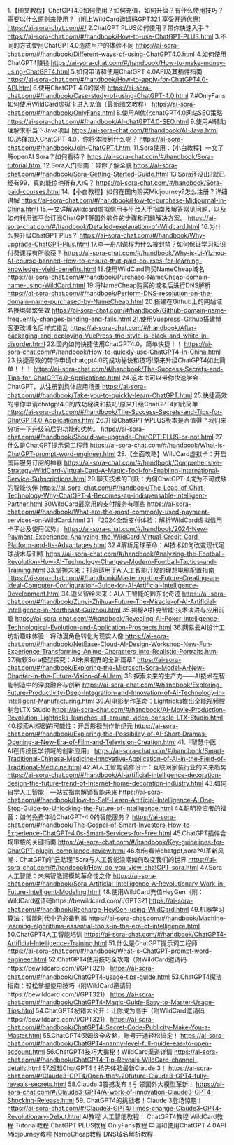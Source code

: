 1.【图文教程】ChatGPT4.0如何使用？如何充值，如何升级？有什么使用技巧？需要以什么原则来使用？（附上WildCard邀请码GPT321,享受开通优惠)
https://ai-sora-chat.com/#/
2.ChatGPT PLUS如何使用？带你快速入手？
https://ai-sora-chat.com/#/handbook/How-to-use-ChatGPT-PLUS.html
3.不同的方式使用ChatGPT4.0造成用户的体验不同
https://ai-sora-chat.com/#/handbook/Different-ways-of-using-ChatGPT4.0.html
4.如何使用ChatGPT4赚钱
https://ai-sora-chat.com/#/handbook/How-to-make-money-using-ChatGPT4.html
5.如何申请和使用ChatGPT 4.0API及其插件指南
https://ai-sora-chat.com/#/handbook/How-to-apply-for-ChatGPT4.0-API.html
6.使用ChatGPT 4.0的案例
https://ai-sora-chat.com/#/handbook/Case-study-of-using-ChatGPT-4.0.html
7.#OnlyFans 如何使用WildCard虚拟卡进入充值（最新图文教程）
https://ai-sora-chat.com/#/handbook/OnlyFans.html
8.使用AI优化chatGPT4.0网站SEO策略
https://ai-sora-chat.com/#/handbook/AI-chatGPT4.0-SEO.html
9.使用AI辅助理解求职当下Java项目
https://ai-sora-chat.com/#/handbook/AI-Java.html
10.选择加入ChatGPT 4.0，你将体验到什么呢？
https://ai-sora-chat.com/#/handbook/Join-ChatGPT4.html
11.Sora使用：【小白教程】一文了解openAI Sora？如何看待？
https://ai-sora-chat.com/#/handbook/Sora-tutorial.html
12.Sora入门指南：带你了解全貌
https://ai-sora-chat.com/#/handbook/Sora-Getting-Started-Guide.html
13.Sora还没出?就已经有99，真的能惊艳所有人吗？
https://ai-sora-chat.com/#/handbook/Sora-paid-courses.html
14.【小白教程】如何在国内购买Midjourney?怎么注册？详细讲解
https://ai-sora-chat.com/#/handbook/How-to-purchase-Midjournal-in-China.html
15.一文详解Wildcard虚拟信用卡平台入手指南及解答常见问题，以及如何利用该平台订阅ChatGPT等国外软件的步骤和问题解决方案。
https://ai-sora-chat.com/#/handbook/Detailed-explanation-of-Wildcard.html
16.为什么要升级ChatGPT Plus？
https://ai-sora-chat.com/#/handbook/Why-upgrade-ChatGPT-Plus.html
17.李一舟AI课程为什么被封禁？如何保证学习知识付费课程有所收获？
https://ai-sora-chat.com/#/handbook/Why-is-Li-Yizhou-AI-course-banned-How-to-ensure-that-paid-courses-for-learning-knowledge-yield-benefits.html
18.使用WildCard购买NameCheap域名
https://ai-sora-chat.com/#/handbook/Purchase-NameCheap-domain-name-using-WildCard.html
19.将NameCheap购买的域名后进行DNS解析
https://ai-sora-chat.com/#/handbook/Perform-DNS-resolution-on-the-domain-name-purchased-by-NameCheap.html
20.搭建在Github上的网站域名换绑频繁失效
https://ai-sora-chat.com/#/handbook/Github-domain-name-frequently-changes-binding-and-fails.html
21.使用Vuepress+Github搭建博客更改域名后样式错乱
https://ai-sora-chat.com/#/handbook/After-packaging-and-deploying-VuePress-the-style-is-black-and-white-in-disorder.html
22.国内如何快捷使用ChatGPT4.0，简单快捷！！
https://ai-sora-chat.com/#/handbook/How-to-quickly-use-ChatGPT4-in-China.html
23.快捷高效的带你申请chatgpt4.0的成功秘诀和技巧!原来升级ChatGPT4如此简单！！！
https://ai-sora-chat.com/#/handbook/The-Success-Secrets-and-Tips-for-ChatGPT4.0-Applications.html
24.这本书可以带你快速学会ChatGPT，从注册到具体应用场景
https://ai-sora-chat.com/#/handbook/Take-you-to-quickly-learn-ChatGPT.html
25.快捷高效的带你申请chatgpt4.0的成功秘诀和技巧!原来升级ChatGPT4如此简单
https://ai-sora-chat.com/#/handbook/The-Success-Secrets-and-Tips-for-ChatGPT4.0-Applications.html
26.升级ChatGPT至PLUS版本是否值得？我们来分析一下升级前后的功能和优势。
https://ai-sora-chat.com/#/handbook/Should-we-upgrade-ChatGPT-PLUS-or-not.html
27什么是ChatGPT提示词工程师
https://ai-sora-chat.com/#/handbook/What-is-ChatGPT-prompt-word-engineer.html
28.【全面攻略】WildCard虚拟卡：开启国际服务订阅的神器
https://ai-sora-chat.com/#/handbook/Comprehensive-Strategy-WildCard-Virtual-Card-A-Magic-Tool-for-Enabling-International-Service-Subscriptions.html
29.聊天技术的飞跃：为何ChatGPT-4成为不可或缺的智能伙伴
https://ai-sora-chat.com/#/handbook/The-Leap-of-Chat-Technology-Why-ChatGPT-4-Becomes-an-indispensable-Intelligent-Partner.html
30WildCard最常用的支付服务有哪些
https://ai-sora-chat.com/#/handbook/What-are-the-most-commonly-used-payment-services-on-WildCard.html
31.『2024全新支付体验：解析WildCard虚拟信用卡平台及使用优势』
https://ai-sora-chat.com/#/handbook/2024-New-Payment-Experience-Analyzing-the-WildCard-Virtual-Credit-Card-Platform-and-Its-Advantages.html
32.#解析足球革命：AI技术如何改变现代足球战术与训练
https://ai-sora-chat.com/#/handbook/Analyzing-the-Football-Revolution-How-AI-Technology-Changes-Modern-Football-Tactics-and-Training.html
33.掌握未来：打造适用于AI人工智能开发的理想电脑配置指南
https://ai-sora-chat.com/#/handbook/Mastering-the-Future-Creating-an-Ideal-Computer-Configuration-Guide-for-AI-Artificial-Intelligence-Development.html
34.遵义智绘未来：AI人工智能的黔东北奇迹
https://ai-sora-chat.com/#/handbook/Zunyi-Zhihua-Future-The-Miracle-of-AI-Artificial-Intelligence-in-Northeast-Guizhou.html
35.揭秘AI扑克智能:技术演进与应用前瞻
https://ai-sora-chat.com/#/handbook/Revealing-AI-Poker-Intelligence-Technological-Evolution-and-Application-Prospects.html
36.网易云AI设计工坊新趣味体验：将动漫角色转化为现实人像
https://ai-sora-chat.com/#/handbook/NetEase-Cloud-AI-Design-Workshop-New-Fun-Experience-Transforming-Anime-Characters-into-Realistic-Portraits.html
37.微软Sora模型探究：AI未来视界的全新篇章"
https://ai-sora-chat.com/#/handbook/Exploring-the-Microsoft-Sora-Model-A-New-Chapter-in-the-Future-Vision-of-AI.html
38.探索未来的生产力——AI技术在智能制造中的深度融合与创新
https://ai-sora-chat.com/#/handbook/Exploring-Future-Productivity-Deep-Integration-and-Innovation-of-AI-Technology-in-Intelligent-Manufacturing.html
39.AI电影制作革命：Lightricks推出全能视频控制台LTX Studio
https://ai-sora-chat.com/#/handbook/AI-Movie-Production-Revolution-Lightricks-launches-all-around-video-console-LTX-Studio.html
40.探索AI短剧的可能性：开启影视创作新纪元
https://ai-sora-chat.com/#/handbook/Exploring-the-Possibility-of-AI-Short-Dramas-Opening-a-New-Era-of-Film-and-Television-Creation.html
41.『智慧中医：AI在传统医学领域的创新应用』
https://ai-sora-chat.com/#/handbook/Smart-Traditional-Chinese-Medicine-Innovative-Application-of-AI-in-the-Field-of-Traditional-Medicine.html
42.AI人工智能装修设计：互联网家装行业的未来趋势
https://ai-sora-chat.com/#/handbook/AI-artificial-intelligence-decoration-design-the-future-trend-of-Internet-home-decoration-industry.html
43.如何自学人工智能：一站式指南解锁智能未来
https://ai-sora-chat.com/#/handbook/How-to-Self-Learn-Artificial-Intelligence-A-One-Stop-Guide-to-Unlocking-the-Future-of-Intelligence.html
44.聪明投资者的福音：如何免费体验ChatGPT-4.0的智能服务？
https://ai-sora-chat.com/#/handbook/The-Gospel-of-Smart-Investors-How-to-Experience-ChatGPT-4.0s-Smart-Services-for-Free.html
45.ChatGPT插件合规审核的关键指南
https://ai-sora-chat.com/#/handbook/Key-guidelines-for-ChatGPT-plugin-compliance-review.html
46.如何看待chatgpt,sora?AI革新风潮：ChatGPT的“云助理”Sora与人工智能浪潮如何改变我们的世界
https://ai-sora-chat.com/#/handbook/How-do-you-view-chatGPT-sora.html
47.Sora人工智能：未来智能建模的革命性之作
https://ai-sora-chat.com/#/handbook/Sora-Artificial-Intelligence-A-Revolutionary-Work-in-Future-Intelligent-Modeling.html
48.使用WildCard充值HeyGen（附：WildCard邀请码https://bewildcard.com/i/GPT321
https://ai-sora-chat.com/#/handbook/Recharge-HeyGen-using-WildCard.html
49.机器学习算法：智能时代中的必备利器
https://ai-sora-chat.com/#/handbook/Machine-learning-algorithms-essential-tools-in-the-era-of-intelligence.html
50.ChatGPT4人工智能培训
https://ai-sora-chat.com/#/handbook/ChatGPT4-Artificial-Intelligence-Training.html
51.什么是ChatGPT提示词工程师
https://ai-sora-chat.com/#/handbook/What-is-ChatGPT-prompt-word-engineer.html
52.ChatGPT4使用技巧全攻略（附WildCard邀请码https://bewildcard.com/i/GPT321）
https://ai-sora-chat.com/#/handbook/ChatGPT4-usage-tips-guide.html
53.ChatGPT4魔法指南：轻松掌握使用技巧（附WildCard邀请码https://bewildcard.com/i/GPT321）
https://ai-sora-chat.com/#/handbook/ChatGPT4-Magic-Guide-Easy-to-Master-Usage-Tips.html
54.ChatGPT4秘籍大公开：让你成为高手（附WildCard邀请码https://bewildcard.com/i/GPT321）
https://ai-sora-chat.com/#/handbook/ChatGPT4-Secret-Code-Publicity-Make-You-a-Master.html
55.ChatGPT4保姆级全攻略，账号开通轻松搞定！
https://ai-sora-chat.com/#/handbook/ChatGPT4-nanny-level-full-guide-eas-to-open-account.html
56.ChatGPT4技巧大揭秘！WildCard渠道详情
https://ai-sora-chat.com/#/handbook/ChatGPT4-Tip-Reveals-WildCard-channel-details.html
57.超越ChatGPT4！抢先体验最新Claude 3！
https://ai-sora-chat.com/#/Claude3-GPT4/Open-the%20future-Claude3-GPT4-fully-reveals-secrets.html
58.Claude 3震撼发布！引领国外大模型革新！
https://ai-sora-chat.com/#/Claude3-GPT4/A-work-of-innovation-Claude3-GPT4-Shocking-Release.html
59. ChatGPT4的挑战者！Claude 3登场惊艳！
https://ai-sora-chat.com/#/Claude3-GPT4/Times-change-Claude3-GPT4-Revolutionary-Debut.html
AI教程
人工智能教程：
ChatGPT4教程
WildCard教程
Tutorial教程
ChatGPT PLUS教程
OnlyFans教程
申请和使用ChatGPT 4.0API
Midjourney教程
NameCheap教程
DNS域名解析教程
